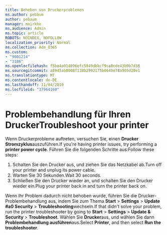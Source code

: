 ```yaml
---
title: Beheben von Druckerproblemen
ms.author: pebaum
author: pebaum
manager: mnirkhe
ms.audience: Admin
ms.topic: article
ROBOTS: NOINDEX, NOFOLLOW
localization_priority: Normal
ms.collection: Adm_O365
ms.custom:
- "9001214"
- "3186"
ms.openlocfilehash: f5ba4a914096efc5849dbbcf9ca8cde43b9b7d38
ms.sourcegitcommit: a8945ab0008f138b2992175b0640e78a505d29e1
ms.translationtype: MT
ms.contentlocale: de-DE
ms.lasthandoff: 11/04/2019
ms.locfileid: "37964160"
---
```

# <a name="troubleshoot-your-printer"></a><span data-ttu-id="49e2c-102">Problembehandlung für Ihren Drucker</span><span class="sxs-lookup"><span data-stu-id="49e2c-102">Troubleshoot your printer</span></span>

<span data-ttu-id="49e2c-103">Wenn Druckerprobleme auftreten, versuchen Sie, einen **Drucker Stromzyklus**auszuführen.</span><span class="sxs-lookup"><span data-stu-id="49e2c-103">If you're having printer issues, try performing a **printer power cycle**.</span></span> <span data-ttu-id="49e2c-104">Führen Sie die folgenden Schritte aus:</span><span class="sxs-lookup"><span data-stu-id="49e2c-104">Follow these steps:</span></span>

1. <span data-ttu-id="49e2c-105">Schalten Sie den Drucker aus, und ziehen Sie das Netzkabel ab.</span><span class="sxs-lookup"><span data-stu-id="49e2c-105">Turn off your printer and unplug its power cable.</span></span>
2. <span data-ttu-id="49e2c-106">Warten Sie 30 Sekunden.</span><span class="sxs-lookup"><span data-stu-id="49e2c-106">Wait 30 seconds.</span></span>
3. <span data-ttu-id="49e2c-107">Schließen Sie den Drucker wieder an, und schalten Sie den Drucker wieder ein.</span><span class="sxs-lookup"><span data-stu-id="49e2c-107">Plug your printer back in and turn the printer back on.</span></span>

<span data-ttu-id="49e2c-108">Wenn Ihr Problem dadurch nicht behoben wurde, führen Sie die Drucker-Problembehandlung aus, indem Sie zum Thema **Start** > **Settings** > **Update #a0 Security** > **Troubleshooting**wechseln.</span><span class="sxs-lookup"><span data-stu-id="49e2c-108">If that didn't solve your problem, run the printer troubleshooter by going to **Start** > **Settings** > **Update & Security** > **Troubleshoot**.</span></span> <span data-ttu-id="49e2c-109">Wählen Sie **Drucker**aus, und wählen Sie dann **Problembehandlung ausführen**aus.</span><span class="sxs-lookup"><span data-stu-id="49e2c-109">Select **Printer**, and then select **Run the troubleshooter**.</span></span>